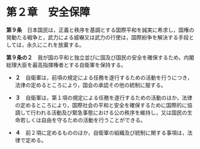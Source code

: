 第２章　安全保障
================


__第９条__　日本国民は，正義と秩序を基調とする国際平和を誠実に希求し，国権の発動たる戦争と，武力による威嚇又は武力の行使は，国際紛争を解決する手段としては，永久にこれを放棄する。


__第９条の２__　我が国の平和と独立並びに国及び国民の安全を確保するため，内閣総理大臣を最高指揮権者とする自衛軍を保持する。

* __２__　自衛軍は，前項の規定による任務を遂行するための活動を行うにつき，法律の定めるところにより，国会の承認その他の統制に服する。

* __３__　自衛軍は，第１項の規定による任務を遂行するための活動のほか，法律の定めるところにより，国際社会の平和と安全を確保するために国際的に協調して行われる活動及び緊急事態における公の秩序を維持し，又は国民の生命若しくは自由を守るための活動を行うことができる。

* __４__　前２項に定めるもののほか，自衛軍の組織及び統制に関する事項は，法律で定める。
